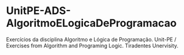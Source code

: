 # UnitPE-ADS-AlgoritmoELogicaDeProgramacao
Exercícios da disciplina Algoritmo e Lógica de Programação.  Unit-PE / Exercises from Algorithm and Programing Logic. Tiradentes Unervisity. 
